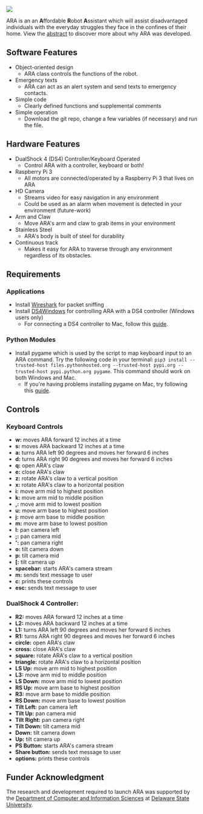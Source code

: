 [<img src = https://uploads-ssl.webflow.com/5d3ca6f373102c5f1ec0740c/5dba2b904bc6349f3398b283_ara-logo.png>](https://www.akizzlebrand.com/ara)

ARA is an an **A**ffordable **R**obot **A**ssistant which will assist disadvantaged individuals 
with the everyday struggles they face in the confines of their home. View the 
[abstract](https://www.dropbox.com/s/7nufchlxttsa6s7/Affordable%20Robot%20Assistant%20Abstract.pdf?dl=0) 
to discover more about why ARA was developed.

## Software Features
 * Object-oriented design
    - ARA class controls the functions of the robot.
 * Emergency texts
    - ARA can act as an alert system and send texts to emergency contacts.
 * Simple code
    - Clearly defined functions and supplemental comments
 * Simple operation
    - Download the git repo, change a few variables (if necessary) and run the file.
    
## Hardware Features
 * DualShock 4 (DS4) Controller/Keyboard Operated
    - Control ARA with a controller, keyboard or both!
 * Raspberry Pi 3
    - All motors are connected/operated by a Raspberry Pi 3 that lives on ARA
 * HD Camera
    - Streams video for easy navigation in any environment
    - Could be used as an alarm when movement is detected in your environment 
    (future-work)
 * Arm and Claw
    - Move ARA's arm and claw to grab items in your environment
 * Stainless Steel
    - ARA's body is built of steel for durability
 * Continuous track
    - Makes it easy for ARA to traverse through any environment regardless of
    its obstacles.
    
## Requirements
### Applications
* Install [Wireshark](https://www.wireshark.org/download.html) for packet sniffing
* Install [DS4Windows](https://github.com/Jays2Kings/DS4Windows/releases) for controlling ARA with a DS4 controller
 (Windows users only)
    - For connecting a DS4 controller to Mac, follow this
    [guide](https://www.macworld.co.uk/how-to/mac/use-ps4-xbox-controller-mac-3626259/).
### Python Modules
* Install pygame which is used by the script to map keyboard input to an ARA command. Try the following code in your
terminal:
`pip3 install --trusted-host files.pythonhosted.org --trusted-host pypi.org --trusted-host pypi.python.org pygame`. This
command should work on both Windows and Mac.
    - If you're having problems installing pygame on Mac, try following this
     [guide](https://nostarch.com/download/Teach_Your_Kids_to_Code_InstallingPygame_MacLinux.pdf).
 
 ## Controls
 ### Keyboard Controls
  * **w:** moves ARA forward 12 inches at a time
  * **s:** moves ARA backward 12 inches at a time
  * **a:** turns ARA left 90 degrees and moves her forward 6 inches
  * **d:** turns ARA right 90 degrees and moves her forward 6 inches
  * **q:** open ARA's claw
  * **e:** close ARA's claw
  * **z:** rotate ARA's claw to a vertical position
  * **x:** rotate ARA's claw to a horizontal position
  * **i:** move arm mid to highest position
  * **k:** move arm mid to middle position
  * **,:** move arm mid to lowest position
  * **u:** move arm base to highest position
  * **j:** move arm base to middle position
  * **m:** move arm base to lowest position
  * **l:** pan camera left
  * **;:** pan camera mid
  * **':** pan camera right
  * **o:** tilt camera down
  * **p:** tilt camera mid
  * **[:** tilt camera up
  * **spacebar:** starts ARA's camera stream
  * **m:** sends text message to user
  * **c:** prints these controls
  * **esc:** sends text message to user
   
 ### DualShock 4 Controller: 
* **R2:** moves ARA forward 12 inches at a time
* **L2:** moves ARA backward 12 inches at a time
* **L1:** turns ARA left 90 degrees and moves her forward 6 inches
* **R1:** turns ARA right 90 degrees and moves her forward 6 inches
* **circle:** open ARA's claw
* **cross:** close ARA's claw
* **square:** rotate ARA's claw to a vertical position
* **triangle:** rotate ARA's claw to a horizontal position
* **LS Up:** move arm mid to highest position
* **L3:** move arm mid to middle position
* **LS Down:** move arm mid to lowest position
* **RS Up:** move arm base to highest position
* **R3:** move arm base to middle position
* **RS Down:** move arm base to lowest position
* **Tilt Left:** pan camera left
* **Tilt Up:** pan camera mid
* **Tilt Right:** pan camera right
* **Tilt Down:** tilt camera mid
* **Down:** tilt camera down
* **Up:** tilt camera up
* **PS Button:** starts ARA's camera stream
* **Share button:** sends text message to user
* **options:** prints these controls

## Funder Acknowledgment
The research and development required to launch ARA was supported by the 
[Department of Computer and Information Sciences](https://cast.desu.edu/departments/computer-information-sciences)
at [Delaware State University](https://www.desu.edu/).